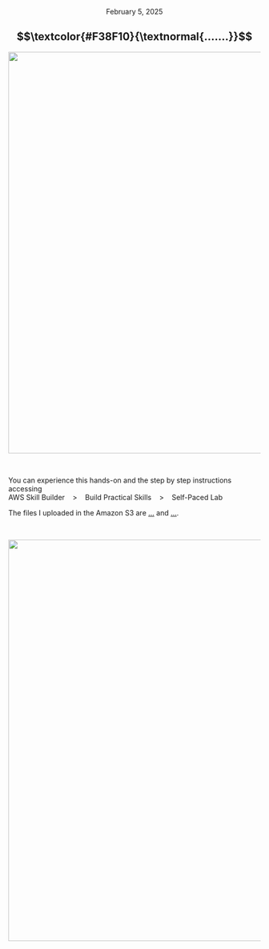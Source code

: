 <p align="center">February 5, 2025</p>

<h2 align="center">
  $$\textcolor{#F38F10}{\textnormal{.......}}$$

</h2>

<p align="center">
  <img width="800px" src="....f">
</p>

<br>

<p>You can experience this hands-on and the step by step instructions accessing<br>
AWS Skill Builder &nbsp;&nbsp; > &nbsp;&nbsp; Build Practical Skills &nbsp;&nbsp; > &nbsp;&nbsp;  Self-Paced Lab<br>

The files I uploaded in the Amazon S3 are [...](...) and [...](...).</p>

<br>

<p align="center">
  <img width="800px" src="...">
</p>
